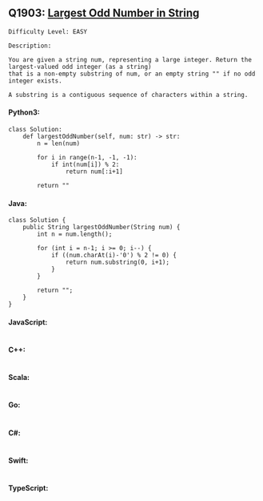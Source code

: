 ## Q1903: [Largest Odd Number in String](https://leetcode.com/problems/largest-odd-number-in-string/)

```
Difficulty Level: EASY
```

```
Description:

You are given a string num, representing a large integer. Return the largest-valued odd integer (as a string)
that is a non-empty substring of num, or an empty string "" if no odd integer exists.

A substring is a contiguous sequence of characters within a string.
```

#### Python3:

```
class Solution:
    def largestOddNumber(self, num: str) -> str:
        n = len(num)

        for i in range(n-1, -1, -1):
            if int(num[i]) % 2:
                return num[:i+1]

        return ""
```

#### Java:

```
class Solution {
    public String largestOddNumber(String num) {
        int n = num.length();

        for (int i = n-1; i >= 0; i--) {
            if ((num.charAt(i)-'0') % 2 != 0) {
                return num.substring(0, i+1);
            }
        }
            
        return "";
    }
}
```

#### JavaScript:

```

```

#### C++:

```

```

#### Scala:

```

```

#### Go:

```

```

#### C#:

```

```

#### Swift:

```

```

#### TypeScript:

```

```